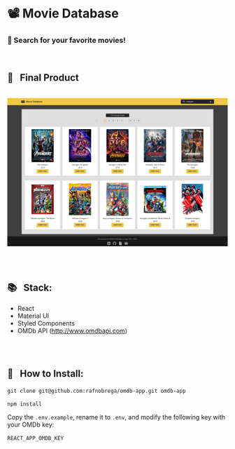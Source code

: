 <h1>📽 Movie Database</h1>
<h3>🍿 Search for your favorite movies!</h3>
<br/>

## 🚀 &nbsp; Final Product

<p align="center"><br>
  <img 
    src="./docs/movie-db-home.png"
  >
</p>
<br/>
<br/>

## 📚 &nbsp; Stack:
- React
- Material UI
- Styled Components
- OMDb API (http://www.omdbapi.com)
<br/>
<br/>

## 🧰 &nbsp; How to Install:

```
git clone git@github.com:rafnobrega/omdb-app.git omdb-app
```

```
npm install
```
Copy the `.env.example`, rename it to `.env`, and modify the following key with your OMDb key:
```
REACT_APP_OMDB_KEY
```